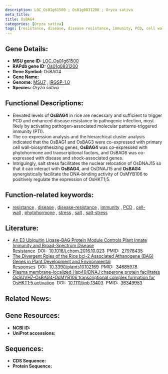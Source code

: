 ```yaml
---
description: LOC_Os01g61500 ; Os01g0831200 ; Oryza sativa
meta_title:
title: OsBAG4
categories: [Oryza sativa]
tags: [resistance, disease, disease resistance, immunity, PCD, cell wall, phytohormone, stress, salt, salt stress]
---
```


## Gene Details:
- **MSU gene ID:** [LOC_Os01g61500](http://rice.uga.edu/cgi-bin/ORF_infopage.cgi?orf=LOC_Os01g61500)  
- **RAPdb gene ID:** [Os01g0831200](https://rapdb.dna.affrc.go.jp/locus/?name=Os01g0831200)  
- **Gene Symbol:** OsBAG4
- **Gene Name:**
- **Genome:**  [MSU7](http://rice.uga.edu/)&nbsp;,&nbsp;[IRGSP-1.0](https://rapdb.dna.affrc.go.jp/download/irgsp1.html)
- **Species:** *Oryza sativa*

## Functional Descriptions:
   - Elevated levels of **OsBAG4** in rice are necessary and sufficient to trigger PCD and enhanced disease resistance to pathogenic infection, most likely by activating pathogen-associated molecular patterns-triggered immunity (PTI).
   - The co-expression analysis and the hierarchical cluster analysis indicated that the OsBAG1 and OsBAG3 were co-expressed with primary cell wall-biosynthesizing genes, **OsBAG4** was co-expressed with phytohormone and transcriptional factors, and OsBAG6 was co-expressed with disease and shock-associated genes.
   - Intriguingly, salt stress facilitates the nuclear relocation of OsDNAJ15 so that it can interact with **OsBAG4**, and OsDNAJ15 and **OsBAG4** synergistically facilitate the DNA-binding activity of OsMYB106 to positively regulate the expression of OsHKT1;5.

## Function-related keywords:
   - [resistance](/tags/resistance/)&nbsp;,&nbsp;[disease](/tags/disease/)&nbsp;,&nbsp;[disease-resistance](/tags/disease-resistance/)&nbsp;,&nbsp;[immunity](/tags/immunity/)&nbsp;,&nbsp;[PCD](/tags/PCD/)&nbsp;,&nbsp;[cell-wall](/tags/cell-wall/)&nbsp;,&nbsp;[phytohormone](/tags/phytohormone/)&nbsp;,&nbsp;[stress](/tags/stress/)&nbsp;,&nbsp;[salt](/tags/salt/)&nbsp;,&nbsp;[salt-stress](/tags/salt-stress/)

## Literature:
   - [An E3 Ubiquitin Ligase-BAG Protein Module Controls Plant Innate Immunity and Broad-Spectrum Disease Resistance](https://www.doi.org/10.1016/j.chom.2016.10.023)&nbsp;&nbsp;DOI:&nbsp;&nbsp;[10.1016/j.chom.2016.10.023](https://www.doi.org/10.1016/j.chom.2016.10.023)&nbsp;&nbsp;PMID:&nbsp;&nbsp;[27978435](https://pubmed.ncbi.nlm.nih.gov/27978435/)
   - [The Divergent Roles of the Rice bcl-2 Associated Athanogene (BAG) Genes in Plant Development and Environmental Responses](https://www.doi.org/10.3390/plants10102169)&nbsp;&nbsp;DOI:&nbsp;&nbsp;[10.3390/plants10102169](https://www.doi.org/10.3390/plants10102169)&nbsp;&nbsp;PMID:&nbsp;&nbsp;[34685978](https://pubmed.ncbi.nlm.nih.gov/34685978/)
   - [Plasma membrane-localized Hsp40/DNAJ chaperone protein facilitates OsSUVH7-OsBAG4-OsMYB106 transcriptional complex formation for OsHKT1;5 activation](https://www.doi.org/10.1111/jipb.13403)&nbsp;&nbsp;DOI:&nbsp;&nbsp;[10.1111/jipb.13403](https://www.doi.org/10.1111/jipb.13403)&nbsp;&nbsp;PMID:&nbsp;&nbsp;[36349953](https://pubmed.ncbi.nlm.nih.gov/36349953/)

## Related News:

## Gene Resources:
- **NCBI ID:**  []()
- **UniProt accessions:** [](https://www.uniprot.org/uniprotkb//entry)

## Sequences:
- **CDS Sequence:**
- **Protein Sequence:**
